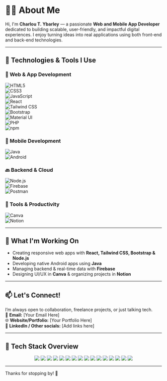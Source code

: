 # 👨‍💻 About Me

Hi, I'm **Charlou T. Ybarley** — a passionate **Web and Mobile App Developer** dedicated to building scalable, user-friendly, and impactful digital experiences. I enjoy turning ideas into real applications using both front-end and back-end technologies.

---

## 🔧 Technologies & Tools I Use

### 🚀 Web & App Development  
![HTML5](https://img.shields.io/badge/HTML5-E34F26?logo=html5&logoColor=white)  
![CSS3](https://img.shields.io/badge/CSS3-1572B6?logo=css3&logoColor=white)  
![JavaScript](https://img.shields.io/badge/JavaScript-F7DF1E?logo=javascript&logoColor=black)  
![React](https://img.shields.io/badge/React-61DAFB?logo=react&logoColor=black)  
![Tailwind CSS](https://img.shields.io/badge/Tailwind_CSS-06B6D4?logo=tailwind-css&logoColor=white)  
![Bootstrap](https://img.shields.io/badge/Bootstrap-7952B3?logo=bootstrap&logoColor=white)  
![Material UI](https://img.shields.io/badge/Material--UI-0081CB?logo=mui&logoColor=white)  
![PHP](https://img.shields.io/badge/PHP-777BB4?logo=php&logoColor=white)  
![npm](https://img.shields.io/badge/npm-CB3837?logo=npm&logoColor=white)

### 📱 Mobile Development  
![Java](https://img.shields.io/badge/Java-007396?logo=java&logoColor=white)  
![Android](https://img.shields.io/badge/Android-3DDC84?logo=android&logoColor=white)

### 🔙 Backend & Cloud  
![Node.js](https://img.shields.io/badge/Node.js-339933?logo=nodedotjs&logoColor=white)  
![Firebase](https://img.shields.io/badge/Firebase-FFCA28?logo=firebase&logoColor=black)  
![Postman](https://img.shields.io/badge/Postman-FF6C37?logo=postman&logoColor=white)

### 🧰 Tools & Productivity  
![Canva](https://img.shields.io/badge/Canva-00C4CC?logo=canva&logoColor=white)  
![Notion](https://img.shields.io/badge/Notion-000000?logo=notion&logoColor=white)

---

## 🌱 What I'm Working On
- Creating responsive web apps with **React, Tailwind CSS, Bootstrap & Node.js**
- Developing native Android apps using **Java**
- Managing backend & real-time data with **Firebase**
- Designing UI/UX in **Canva** & organizing projects in **Notion**

---

## 📫 Let's Connect!

I’m always open to collaboration, freelance projects, or just talking tech.  
📧 **Email:** [Your Email Here]  
🌐 **Website/Portfolio:** [Your Portfolio Here]  
🔗 **LinkedIn / Other socials:** [Add links here]

---

## 🧠 Tech Stack Overview

<p align="center">
  <img src="https://img.shields.io/badge/HTML5-E34F26?style=for-the-badge&logo=html5&logoColor=white" />
  <img src="https://img.shields.io/badge/CSS3-1572B6?style=for-the-badge&logo=css3&logoColor=white" />
  <img src="https://img.shields.io/badge/JavaScript-F7DF1E?style=for-the-badge&logo=javascript&logoColor=black" />
  <img src="https://img.shields.io/badge/React-61DAFB?style=for-the-badge&logo=react&logoColor=black" />
  <img src="https://img.shields.io/badge/Tailwind_CSS-06B6D4?style=for-the-badge&logo=tailwind-css&logoColor=white" />
  <img src="https://img.shields.io/badge/Bootstrap-7952B3?style=for-the-badge&logo=bootstrap&logoColor=white" />
  <img src="https://img.shields.io/badge/Material--UI-0081CB?style=for-the-badge&logo=mui&logoColor=white" />
  <img src="https://img.shields.io/badge/PHP-777BB4?style=for-the-badge&logo=php&logoColor=white" />
  <img src="https://img.shields.io/badge/Java-007396?style=for-the-badge&logo=java&logoColor=white" />
  <img src="https://img.shields.io/badge/Android-3DDC84?style=for-the-badge&logo=android&logoColor=white" />
  <img src="https://img.shields.io/badge/Node.js-339933?style=for-the-badge&logo=nodedotjs&logoColor=white" />
  <img src="https://img.shields.io/badge/Firebase-FFCA28?style=for-the-badge&logo=firebase&logoColor=black" />
  <img src="https://img.shields.io/badge/Postman-FF6C37?style=for-the-badge&logo=postman&logoColor=white" />
  <img src="https://img.shields.io/badge/npm-CB3837?style=for-the-badge&logo=npm&logoColor=white" />
  <img src="https://img.shields.io/badge/Canva-00C4CC?style=for-the-badge&logo=canva&logoColor=white" />
  <img src="https://img.shields.io/badge/Notion-000000?style=for-the-badge&logo=notion&logoColor=white" />
</p>

---

Thanks for stopping by! 👋
